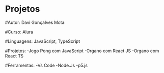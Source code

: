 # Projetos

#Autor: Davi Gonçalves Mota

#Curso: Alura

#Linguagens: JavaScript, TypeScript

#Projetos:  -Jogo Pong com JavaScript
            -Organo com React JS
            -Organo com React TS
            
#Ferramentas: -Vs Code
              -Node.Js
              -p5.js



